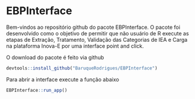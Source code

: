 
<!-- README.md is generated from README.Rmd. Please edit that file -->

# EBPInterface

Bem-vindos ao repositório github do pacote EBPInterface. O pacote foi
desenvolvido como o objetivo de permitir que não usuário de R execute as
etapas de Extração, Tratamento, Validação das Categorias de IEA e Carga
na plataforma Inova-E por uma interface point and click.

O download do pacote é feito via github

``` r
devtools::install_github("BaruqueRodrigues/EBPInterface")
```

Para abrir a interface execute a função abaixo

``` r
EBPInterface::run_app()
```
